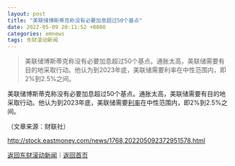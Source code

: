 ```yaml
---
layout: post
title: "美联储博斯蒂克称没有必要加息超过50个基点"
date: 2022-05-09 20:11:52 +0800
categories: emnews
tags: 东财滚动新闻
---
```

> 美联储博斯蒂克称没有必要加息超过50个基点。通胀太高，美联储需要有目的地采取行动。他认为到2023年底，美联储需要利率在中性范围内，即2%到2.5%之间。

<p>美联储博斯蒂克称没有必要加息超过50个基点。通胀太高，美联储需要有目的地采取行动。他认为到2023年底，美联储需要<span id="Info.344"><a href="http://data.eastmoney.com/cjsj/yhll.html" class="infokey">利率</a></span>在中性范围内，即2%到2.5%之间。 </p><p class="em_media">（文章来源：财联社）</p>

<http://stock.eastmoney.com/news/1768,202205092372951578.html>

[返回东财滚动新闻](//finews.withounder.com/emnews/)｜[返回首页](//finews.withounder.com/)